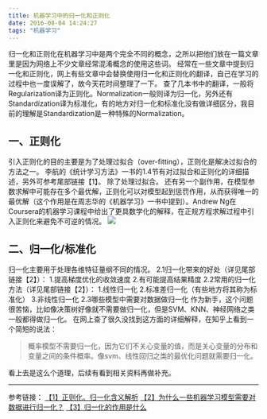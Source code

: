 ```yaml
---
title: 机器学习中的归一化和正则化
date: 2016-08-04 14:24:27
tags: "机器学习"
---
```

归一化和正则化在机器学习中是两个完全不同的概念，之所以把他们放在一篇文章里是因为网络上不少文章经常混淆概念的使用这些词。
经常在一些文章中提到归一化和正则化，网上有些文章中会替换使用归一化和正则化的翻译，自己在学习的过程中也一度误解了，故今天花时间整理了一下。
查了几本书中的翻译，一般将Regularization译为正则化。Normalization一般则译为归一化，另外还有Standardization译为标准化，有的地方对归一化和标准化没有做详细区分，我目前的理解是Standardization是一种特殊的Normalization。
<!-- more -->
## 一、正则化
引入正则化的目的主要是为了处理过拟合（over-fitting），正则化是解决过拟合的方法之一。
李航的《统计学习方法》一书的1.4节有对过拟合和正则化的详细描述，另外可参考尾部链接【1】。
除了处理过拟合。
还有另一个副作用，在模型参数求解中可能存在多个最优解，正则化可以对模型起到惩罚作用，从而获得唯一的最优解（这个作用是在周志华的《机器学习》一书中提到）。Andrew Ng在Coursera的机器学习课程中给出了更具数学化的解释，在正规方程求解过程中引入正则化来避免不可逆的情况。
![](Regularization.png)

## 二、归一化/标准化
归一化主要用于处理各维特征量纲不同的情况。
2.1归一化带来的好处（详见尾部链接【2】）：
1.提高梯度优化的收敛速度
2.有可能提高结果精度
2.2常用的归一化方法（详见尾部链接【2】）：
1.线性归一化
2.标准差归一化（有些地方将其称为标准化）
3.非线性归一化
2.3哪些模型中需要对数据做归一化
作为新手，这个问题很苦恼，比如像决策树好像就不需要做归一化，但是SVM、KNN、神经网络之类一般都得做归一化。
在网上查了很久没找到这方面的详细解释，在知乎上看到一个简短的说法：
>概率模型不需要归一化，因为它们不关心变量的值，而是关心变量的分布和变量之间的条件概率。像svm、线性回归之类的最优化问题就需要归一化。

看上去是这么个道理，后续有看到相关资料再做补充。
- - -
参考链接：
[【1】正则化、归一化含义解析](http://sobuhu.com/ml/2012/12/29/normalization-regularization.html)
[【2】为什么一些机器学习模型需要对数据进行归一化？](http://www.cnblogs.com/LBSer/p/4440590.html)
[【3】归一化的作用是什么](https://www.zhihu.com/question/20455227)
